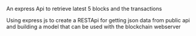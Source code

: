 An express Api to retrieve latest 5 blocks and the transactions

Using express js to create a RESTApi for getting json data from public api and building a model that can be used with the blockchain webserver 